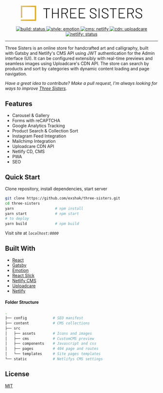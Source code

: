 <p align="center">
  <a href="https://threesisterss.com">
    <img src="./src/assets/icons/logo-full.svg" alt="Three Sisters" width="400" />
  </a>
</p>

<p align="center">
  <a href="https://github.com/exshak/three-sisters">
    <img src="https://img.shields.io/badge/build-passing-success.svg" alt="build: status"/>
  </a>
  <a href="https://emotion.sh">
    <img src="https://img.shields.io/badge/style-%F0%9F%92%85%20emotion-orange.svg?colorB=daa357&colorA=db748e" alt="style: emotion"/>
  </a>
  <a href="https://netlifycms.org">
    <img src="https://img.shields.io/badge/cms-netlify--cms-00bbcc.svg" alt="cms: netlify"/>
  </a>
  <a href="https://uploadcare.com">
    <img src="https://img.shields.io/badge/cdn-uploadcare-00cc99.svg" alt="cdn: uploadcare"/>
  </a>
  <a href="https://app.netlify.com/sites/threesisters/deploys">
    <img src="https://api.netlify.com/api/v1/badges/a793b103-cacf-4624-8de6-864fa29ba446/deploy-status" alt="netlify: status"/>
  </a>
</p>

---

Three Sisters is an online store for handcrafted art and calligraphy, built with Gatsby and Netlify's CMS API using JWT authentication for the Admin interface (UI). It can be configured extensibly with real-time previews and seamless images using Uploadcare's CDN API. The store can search by products and sort by categories with dynamic content loading and page navigation.

_Have a great idea to contribute? Make a pull request, I'm always looking for ways to improve [Three Sisters](https://threesisterss.com)._

## Features

- Carousel & Gallery
- Forms with reCAPTCHA
- Google Analytics Tracking
- Product Search & Collection Sort
- Instagram Feed Integration
- Mailchimp Integration
- Uploadcare CDN API
- Netlify CD, CMS
- PWA
- SEO

## Quick Start

Clone repository, install dependencies, start server

```sh
git clone https://github.com/exshak/three-sisters.git
cd three-sisters
yarn                   # npm install
yarn start             # npm start
# to deploy
yarn build             # npm build
```

Visit site at _`localhost:8000`_

## Built With

- [React](https://reactjs.org)
- [Gatsby](https://gatsbyjs.org)
- [Emotion](https://emotion.sh)
- [React Slick](https://react-slick.neostack.com)
- [Netlify CMS](https://netlifycms.org)
- [Uploadcare](https://uploadcare.com)
- [Netlify](https://netlify.com)

#### Folder Structure

```sh
.
├── config            # SEO manifest
├── content           # CMS collections
├── src
│   ├── assets        # Icons and images
│   ├── cms           # CustomCMS preview
│   ├── components    # Javascript and css
│   ├── pages         # 404 page and routes
│   └── templates     # Site pages templates
└── static            # Netlifys CMS settings
```

## License

[MIT](./LICENSE)
